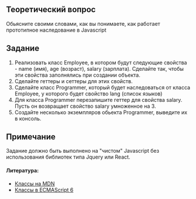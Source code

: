 ## Теоретический вопрос
Обьясните своими словами, как вы понимаете, как работает прототипное наследование в Javascript

## Задание
1. Реализовать класс Employee, в котором будут следующие свойства - name (имя), age (возраст), salary (зарплата). Сделайте так, чтобы эти свойства заполнялись при создании объекта. 
2. Сделайте геттеры и сеттеры для этих свойств.
3. Сделайте класс Programmer, который будет наследоваться от класса Employee, у которого будет свойство lang (список языков)
4. Для класса Programmer перезапишите геттер для свойства salary. Пусть он возвращает свойство salary умноженное на 3.
5. Создайте несколько экземпляров обьекта Programmer, выведите их в консоль.

## Примечание
Задание должно быть выполнено на "чистом" Javascript без использования библиотек типа Jquery или React.

#### Литература:
- [Классы на MDN](https://developer.mozilla.org/ru/docs/Web/JavaScript/Reference/Classes)
- [Классы в ECMAScript 6](https://frontender.info/es6-classes-final/)
